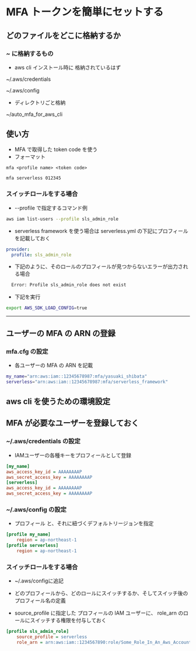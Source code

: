 # MFA トークンを簡単にセットする

## どのファイルをどこに格納するか

### ~ に格納するもの
* aws cli インストール時に 格納されているはず

~/.aws/credentials

~/.aws/config

* ディレクトリごと格納

~/auto_mfa_for_aws_cli

## 使い方

* MFA で取得した token code を使う
* フォーマット

`mfa <profile name> <token code>`

```bash
mfa serverless 012345
```


### スイッチロールをする場合

* --profile で指定するコマンド例
```bash
aws iam list-users --profile sls_admin_role
```

* serverless framework を使う場合は serverless.yml の下記にプロフィールを記載しておく
```yml
provider:
  profile: sls_admin_role
```

* 下記のように、そのロールのプロフィールが見つからないエラーが出力される場合

```bash
  Error: Profile sls_admin_role does not exist
```

* 下記を実行
```bash
export AWS_SDK_LOAD_CONFIG=true
```

-------------------------------------------------
## ユーザーの MFA の ARN の登録
### mfa.cfg の設定

* 各ユーザーの MFA の ARN を記載

```sh
my_name="arn:aws:iam::12345678987:mfa/yasuaki_shibata"
serverless="arn:aws:iam::12345678987:mfa/serverless_framework"
```

## aws cli を使うための環境設定

## MFA が必要なユーザーを登録しておく
### ~/.aws/credentials の設定

* IAMユーザーの各種キーをプロフィールとして登録


```ini
[my_name]
aws_access_key_id = AAAAAAAAP
aws_secret_access_key = AAAAAAAAP
[serverless]
aws_access_key_id = AAAAAAAAP
aws_secret_access_key = AAAAAAAAP
```


### ~/.aws/config の設定


* プロフィール と、それに紐づくデフォルトリージョンを指定

```ini
[profile my_name]
    region = ap-northeast-1
[profile serverless]
    region = ap-northeast-1
```



### スイッチロールをする場合

* ~/.aws/configに追記
* どのプロフィールから、どのロールにスイッチするか、そしてスイッチ後のプロフィール名の定義

* source_profile に指定した プロフィールの IAM ユーザーに、 role_arn のロールにスイッチする権限を付与しておく

```ini
[profile sls_admin_role]
    source_profile = serverless
    role_arn = arn:aws:iam::1234567890:role/Some_Role_In_An_Aws_Account

```
